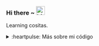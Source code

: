 ### Hi there ~ <img src="https://user-images.githubusercontent.com/1303154/88677602-1635ba80-d120-11ea-84d8-d263ba5fc3c0.gif" width="24px" alt="hi">

Learning cositas.

<details>
  
<summary>:heartpulse: Más sobre mi código</summary>
  
<br>

![Top langs](https://github-readme-stats.vercel.app/api/top-langs/?username=estibalizmartin&layout=compact&hide=css,html)

![Esti's GitHub stats](https://github-readme-stats.vercel.app/api?username=estibalizmartin)

</details>
